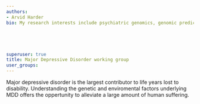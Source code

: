 ```yaml
---
authors:
- Arvid Harder
bio: My research interests include psychiatric genomics, genomic prediction, open science and causal inference





superuser: true
title: Major Depressive Disorder working group
user_groups:
---
```

Major depressive disorder is the largest contributor to life years lost to disability. Understanding the genetic and enviromental factors underlying MDD offers the oppertunity to alleviate a large amount of human suffering.